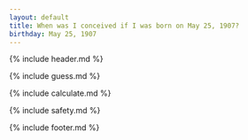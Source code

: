 ```yaml
---
layout: default
title: When was I conceived if I was born on May 25, 1907?
birthday: May 25, 1907
---
```


{% include header.md %}

{% include guess.md %}

{% include calculate.md %}

{% include safety.md %}

{% include footer.md %}



